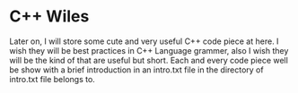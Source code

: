 # C++ Wiles
Later on, I will store some cute and very useful C++ code piece at here. 
I wish they will be best practices in C++ Language grammer, also I wish they will be the kind of that are useful but short.
Each and every code piece well be show with a brief  introduction in an intro.txt file in the directory of intro.txt file belongs to.
